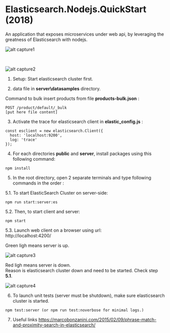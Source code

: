 # Elasticsearch.Nodejs.QuickStart (2018)

An application that exposes microservices under web api, by leveraging the greatness of Elasticsearch with nodejs.

![alt capture1](https://github.com/danmgs/Elasticsearch-Nodejs.Quickstart/blob/master/public/img/screenshot1.PNG)

<br />

![alt capture2](https://github.com/danmgs/Elasticsearch-Nodejs.Quickstart/blob/master/public/img/screenshot2.PNG)


1. Setup:
Start elasticsearch cluster first.


2. data file in **server\datasamples** directory. 

Command to bulk insert products from file **products-bulk.json** :
```
POST /product/default/_bulk
[put here file content]
```


3. Activate the trace for elasticsearch client in **elastic_config.js** :

```
const esclient = new elasticsearch.Client({
  host: 'localhost:9200',
  log: 'trace'
});
```

4. For each directories **public** and **server**, install packages using this following command:
```
npm install
```

5. In the root directory, open 2 separate terminals and type following commands in the order :

5.1. To start ElasticSearch Cluster on server-side:
```
npm run start:server:es
```

5.2. Then, to start client and server:
```
npm start
```

5.3. Launch web client on a browser using url:\
http://localhost:4200/

Green ligh means server is up.

![alt capture3](https://github.com/danmgs/Elasticsearch-Nodejs.Quickstart/blob/master/public/img/screenshot3.PNG)

Red ligh means server is down.\
Reason is elasticsearch cluster down and need to be started. Check step **5.1**.

![alt capture4](https://github.com/danmgs/Elasticsearch-Nodejs.Quickstart/blob/master/public/img/screenshot4.PNG)

6. To launch unit tests (server must be shutdown), make sure elasticsearch cluster is started.
```
npm test:server (or npm run test:noverbose for minimal logs.)
```

7. Useful links
https://marcobonzanini.com/2015/02/09/phrase-match-and-proximity-search-in-elasticsearch/

